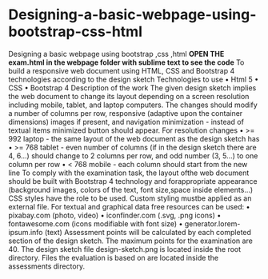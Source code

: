# Designing-a-basic-webpage-using-bootstrap-css-html
Designing a basic webpage using bootstrap ,css ,html 
****OPEN THE exam.html in the webpage folder with sublime text to see the code**** 
To build a responsive web document using HTML, CSS and Bootstrap 4 technologies according to the design sketch
Technologies to use
• Html 5
• CSS
• Bootstrap 4
Description of the work
The given design sketch implies the web document to change its layout depending on a screen resolution including mobile, tablet, and laptop computers. The changes should modify a number of columns per row, responsive (adaptive upon the container dimensions) images if present, and navigation minimization - instead of textual items minimized button should appear.
For resolution changes
• >= 992 laptop - the same layout of the web document as the design sketch has
• >= 768 tablet - even number of columns (if in the design sketch there are 4, 6...) should change to 2 columns per row, and odd number (3, 5...) to one column per row
• < 768 mobile - each column should start from the new line
To comply with the examination task, the layout ofthe web document should be built with Bootstrap 4 technology and forappropriate appearance (background images, colors of the text, font size,space inside elements...) CSS styles have the role to be used. Custom styling mustbe applied as an external file.
For textual and graphical data free resources can be used:
• pixabay.com (photo, video)
• iconfinder.com (.svg, .png icons)
• fontawesome.com (icons modifiable with font size)
• generator.lorem-ipsum.info (text)
Assessment points will be calculated by each completed section of the design sketch. The maximum points for the examination are 40.
The design sketch file design-sketch.png is located inside the root directory.
Files the evaluation is based on are located inside the assessments directory.

